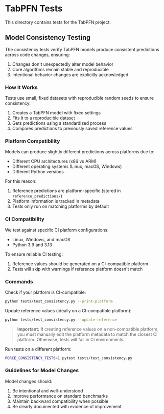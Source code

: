 # TabPFN Tests

This directory contains tests for the TabPFN project.

## Model Consistency Testing

The consistency tests verify TabPFN models produce consistent predictions across code changes, ensuring:

1. Changes don't unexpectedly alter model behavior
2. Core algorithms remain stable and reproducible 
3. Intentional behavior changes are explicitly acknowledged

### How It Works

Tests use small, fixed datasets with reproducible random seeds to ensure consistency:

1. Creates a TabPFN model with fixed settings
2. Fits it to a reproducible dataset
3. Gets predictions using a standardized process
4. Compares predictions to previously saved reference values

### Platform Compatibility

Models can produce slightly different predictions across platforms due to:
- Different CPU architectures (x86 vs ARM)
- Different operating systems (Linux, macOS, Windows)
- Different Python versions

For this reason:
1. Reference predictions are platform-specific (stored in `reference_predictions/`)
2. Platform information is tracked in metadata
3. Tests only run on matching platforms by default

### CI Compatibility

We test against specific CI platform configurations:
- Linux, Windows, and macOS
- Python 3.9 and 3.13

To ensure reliable CI testing:
1. Reference values should be generated on a CI-compatible platform
2. Tests will skip with warnings if reference platform doesn't match

### Commands

Check if your platform is CI-compatible:
```bash
python tests/test_consistency.py --print-platform
```

Update reference values (ideally on a CI-compatible platform):
```bash
python tests/test_consistency.py --update-reference
```

> **Important:** If creating reference values on a non-compatible platform, you must manually edit the platform metadata to match the closest CI platform. Otherwise, tests will fail in CI environments.

Run tests on a different platform:
```bash
FORCE_CONSISTENCY_TESTS=1 pytest tests/test_consistency.py
```

### Guidelines for Model Changes

Model changes should:
1. Be intentional and well-understood
2. Improve performance on standard benchmarks
3. Maintain backward compatibility when possible
4. Be clearly documented with evidence of improvement